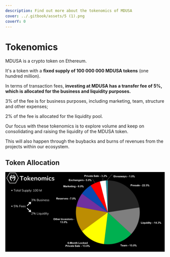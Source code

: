 ```yaml
---
description: Find out more about the tokenomics of MDUSA
cover: ../.gitbook/assets/5 (1).png
coverY: 0
---
```


# Tokenomics

MDUSA is a crypto token on Ethereum.

It's a token with a **fixed supply of 100 000 000 MDUSA tokens** (one hundred million).

In terms of transaction fees, **investing at MDUSA has a transfer fee of 5%, which is allocated for the business and liquidity purposes.**

3% of the fee is for business purposes, including marketing, team, structure and other expenses;

2% of the fee is allocated for the liquidity pool.

Our focus with these tokenomics is to explore volume and keep on consolidating and raising the liquidity of the MDUSA token.

This will also happen through the buybacks and burns of revenues from the projects within our ecosystem. &#x20;

## Token Allocation

![](../.gitbook/assets/tokenomics.png)
